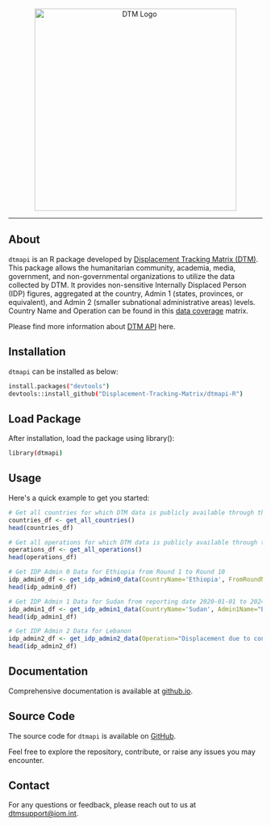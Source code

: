 <br>

<p align="center">
  <img alt="DTM Logo" src="https://dtm.iom.int/themes/custom/dtm_global/logo.svg" width="400">
</p>

-----------------

## About
`dtmapi` is an R package developed by [Displacement Tracking Matrix (DTM)](https://dtm.iom.int/). This package allows the humanitarian community, academia, media, government, and non-governmental organizations to utilize the data collected by DTM. It provides non-sensitive Internally Displaced Person (IDP) figures, aggregated at the country, Admin 1 (states, provinces, or equivalent), and Admin 2 (smaller subnational administrative areas) levels. Country Name and Operation can be found in this [data coverage](https://dtm.iom.int/data-and-analysis/dtm-api/data-coverage) matrix. 

Please find more information about [DTM API](https://dtm.iom.int/data-and-analysis/dtm-api) here.

## Installation
`dtmapi` can be installed as below:
```sh
install.packages("devtools")
devtools::install_github("Displacement-Tracking-Matrix/dtmapi-R")
```

## Load Package
After installation, load the package using library():
```sh
library(dtmapi)
```

## Usage
Here's a quick example to get you started:
```R
# Get all countries for which DTM data is publicly available through the API.
countries_df <- get_all_countries()
head(countries_df)

# Get all operations for which DTM data is publicly available through the API.
operations_df <- get_all_operations()
head(operations_df)

# Get IDP Admin 0 Data for Ethiopia from Round 1 to Round 10
idp_admin0_df <- get_idp_admin0_data(CountryName='Ethiopia', FromRoundNumber=1, ToRoundNumber=10)
head(idp_admin0_df)

# Get IDP Admin 1 Data for Sudan from reporting date 2020-01-01 to 2024-08-15
idp_admin1_df <- get_idp_admin1_data(CountryName='Sudan', Admin1Name="Blue Nile", FromReportingDate='2020-01-01', ToReportingDate='2024-08-15')
head(idp_admin1_df)

# Get IDP Admin 2 Data for Lebanon
idp_admin2_df <- get_idp_admin2_data(Operation="Displacement due to conflict", CountryName='Lebanon')
head(idp_admin2_df)
```
## Documentation
Comprehensive documentation is available at [github.io](https://displacement-tracking-matrix.github.io/dtmapi-R/).

## Source Code
The source code for `dtmapi` is available on [GitHub](https://github.com/Displacement-tracking-Matrix/dtmapi-R).

Feel free to explore the repository, contribute, or raise any issues you may encounter.

## Contact
For any questions or feedback, please reach out to us at [dtmsupport@iom.int](mailto:dtmsupport@iom.int).
